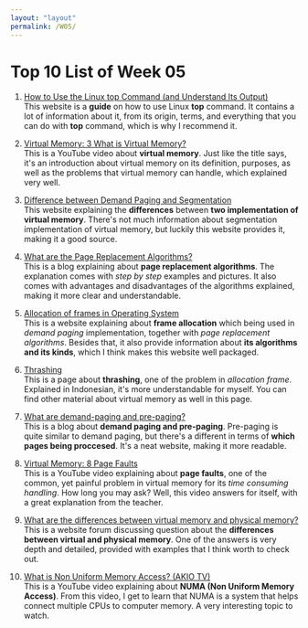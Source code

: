 ```yaml
---
layout: "layout"
permalink: /W05/
---
```


# Top 10 List of Week 05

1. [How to Use the Linux top Command (and Understand Its Output)](https://www.howtogeek.com/668986/how-to-use-the-linux-top-command-and-understand-its-output/)<br>
This website is a **guide** on how to use Linux **__top__** command. It contains a lot of information about it, from its origin, terms, and everything that you can do with **__top__** command, which is why I recommend it.

2. [Virtual Memory: 3 What is Virtual Memory?](https://www.youtube.com/watch?v=qlH4-oHnBb8)<br>
This is a YouTube video about **virtual memory**. Just like the title says, it's an introduction about virtual memory on its definition, purposes, as well as the problems that virtual memory can handle, which explained very well.

3. [Difference between Demand Paging and Segmentation](https://www.geeksforgeeks.org/difference-between-demand-paging-and-segmentation/)<br>
This website explaining the **differences** between **two implementation of virtual memory**. There's not much information about segmentation implementation of virtual memory, but luckily this website provides it, making it a good source.

4. [What are the Page Replacement Algorithms?](https://afteracademy.com/blog/what-are-the-page-replacement-algorithms)<br>
This is a blog explaining about **page replacement algorithms**. The explanation comes with *step by step* examples and pictures. It also comes with advantages and disadvantages of the algorithms explained, making it more clear and understandable.

5. [Allocation of frames in Operating System](https://www.geeksforgeeks.org/operating-system-allocation-frames/)<br>
This is a website explaining about **frame allocation** which being used in *demand paging* implementation, together with *page replacement algorithms*. Besides that, it also provide information about **its algorithms and its kinds**, which I think makes this website well packaged.

6. [Thrashing](http://ftp.gunadarma.ac.id/linux/docs/v06/Kuliah/SistemOperasi/BUKU/SistemOperasi-4.X-2/ch07s05.html)<br>
This is a page about **thrashing**, one of the problem in *allocation frame*. Explained in Indonesian, it's more understandable for myself. You can find other material about virtual memory as well in this page.

7. [What are demand-paging and pre-paging?](https://afteracademy.com/blog/what-are-demand-paging-and-pre-paging)<br>
This is a blog about **demand paging and pre-paging**. Pre-paging is quite similar to demand paging, but there's a different in terms of **which pages being proccesed**. It's a neat website, making it more readable.

8. [Virtual Memory: 8 Page Faults](https://youtu.be/bShqyf-hDfg)<br>
This is a YouTube video explaining about **page faults**, one of the common, yet painful problem in virtual memory for its *time consuming handling*. How long you may ask? Well, this video answers for itself, with a great explanation from the teacher.

9. [What are the differences between virtual memory and physical memory?](https://stackoverflow.com/questions/14347206/what-are-the-differences-between-virtual-memory-and-physical-memory)<br>
This is a website forum discussing question about the **differences between virtual and physical memory**. One of the answers is very depth and detailed, provided with examples that I think worth to check out.

10. [What is Non Uniform Memory Access? (AKIO TV)](https://www.youtube.com/watch?v=Vmb8xGD-LV8)<br>
This is a YouTube video explaining about **NUMA (Non Uniform Memory Access)**. From this video, I get to learn that NUMA is a system that helps connect multiple CPUs to computer memory. A very interesting topic to watch.
